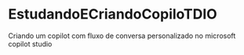 # EstudandoECriandoCopiloTDIO
Criando um copilot com fluxo de conversa personalizado no microsoft copilot studio

